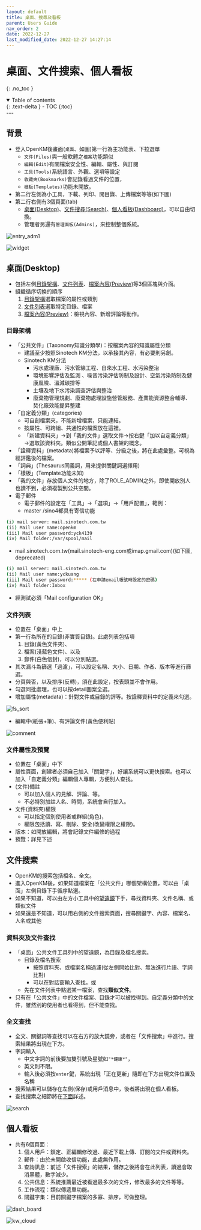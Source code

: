 ```yaml
---
layout: default
title: 桌面、搜尋及看板
parent: Users Guide
nav_order: 2
date: 2022-12-27
last_modified_date: 2022-12-27 14:27:14
---
```


# 桌面、文件搜索、個人看板

{: .no_toc }

<details open markdown="block">
  <summary>
    Table of contents
  </summary>
  {: .text-delta }
- TOC
{:toc}
</details>
---

## 背景

- 登入OpenKM後畫面(`桌面`、如圖)第一行為主功能表、下拉選單
  - `文件(Files)`與一般軟體之`檔案`功能類似
  - `編輯(Edit)`有關檔案安全性、編輯、屬性、與訂閱
  - `工具(Tools)`系統語言、外觀、選項等設定
  - `收藏夾(Bookmarks)`會記錄看過文件的位置，
  - `樣板(Templates)`功能未開放。
- 第二行左側為小工具，下載、列印、開目錄、上傳檔案等等(如下圖)
- 第二行右側有3個頁面(tab)
  - [桌面(Desktop)](#桌面desktop)、[文件搜尋(Search)](#文件搜索)、[個人看板(Dashboard)](#個人看板)，可以自由切換。
  - 管理者另還有`管理面板(Admins)`，來控制整個系統。

![entry_adm1](https://github.com/sinotec2/OpenKM/blob/gh-pages/assets/image/entry_adm1.png?raw=true)

![widget](https://github.com/sinotec2/OpenKM/blob/gh-pages/assets/image/widget.png?raw=true)

## 桌面(Desktop)

- 包括左側[目錄架構](#目錄架構)、[文件列表](#文件列表)、[檔案內容(Preview)](#文件屬性及預覽)等3個區塊與介面。
- 組織循序切換的順序
  1. [目錄架構](#目錄架構)選取檔案的屬性或類別
  2. [文件列表](#文件列表)選取特定目錄、檔案
  3. [檔案內容(Preview)](#文件屬性及預覽)：檢視內容、新增評論等動作。

### 目錄架構

- 「公共文件」(Taxonomy知識分類學)：按檔案內容的知識屬性分類 
  - 建議至少按照Sinotech KM分法，以承接其內容，有必要則另創。
  - Sinotech KM分法
    - 污水處理廠、污水管線工程、自來水工程、水污染整治
    - 環境影響評估及監測 、噪音污染評估防制及設計、空氣污染防制及健康風險、溫減碳排等
    - 土壤及地下水污染調查評估與整治
    - 廢棄物管理規劃、廢棄物處理設施營管服務、產業能資源整合輔導、焚化廠效能提昇整建 
- 「自定義分類」(categories)
  - 可自創檔案夾，不能新增檔案，只能連結。
  - 按屬性、可跨組、共通性的檔案放在這裡。
  - 「新建資料夾」→到「我的文件」選取文件→按右鍵「加以自定義分類」→選取該資料夾。類似公開筆記或個人書架的概念。
- 「詮釋資料」(metadata)將檔案予以評等、分級之後，將在此處彙整。可視為經評鑑後的檔案。
- 「詞典」(Thesaurus同義詞，用來提供關鍵詞選擇用)
- 「樣板」(Template功能未知)
- 「我的文件」存放個人文件的地方，除了ROLE_ADMIN之外，即使開放別人也讀不到，必須複製到公共空間。
- 電子郵件
  - 電子郵件的設定在「工具」→「選項」→「用戶配置」，範例：
  - master /sino4都具有寄信功能

```bash
(i) mail server: mail.sinotech.com.tw
(ii) Mail user name:openkm
(iii) Mail user password:yck4139
(iv) Mail folder:/var/spool/mail
```

- mail.sinotech.com.tw(mail.sinotech-eng.com或imap.gmail.com)(如下圖, deprecated)

```bash
(i) mail server: mail.sinotech.com.tw
(ii) Mail user name:yckuang
(iii) Mail user password:***** (在申請email帳號時設定的密碼)
(iv) Mail folder:Inbox
```

- 經測試必須「Mail configuration OK」

### 文件列表

- 位置在「桌面」中上
- 第一行為所在的目錄(非實質目錄)。此處列表包括項
  1. 目錄(黃色文件夾)、
  2. 檔案(淺藍色文件)、以及
  3. 郵件(白色信封)，可以分別點選。
- 其次漏斗為篩選「過濾」，可以設定名稱、大小、日期、作者、版本等進行篩選。
- 分頁與否，以及排序(反轉)，須在此設定，按表頭並不會作用。
- 勾選同批處理，也可以按detail圖案全選。
- 增加屬性(metadata)：針對文件或目錄的評等。按詮釋資料中的定義來勾選。

![fs_sort](https://github.com/sinotec2/OpenKM/blob/gh-pages/assets/image/fs_sort.png?raw=true)

- 編輯中(紙張+筆)、有評論文件(黃色便利貼)

![comment](https://github.com/sinotec2/OpenKM/blob/gh-pages/assets/image/comment.png?raw=true)

### 文件屬性及預覽

- 位置在「桌面」中下
- 屬性頁面，創建者必須自己加入「關鍵字」，好讓系統可以更快搜索。也可以加入「自定義分類」編輯個人專輯，方便別人查找。
- (文件)備註
  - 可以加入個人的見解、評論、等。
  - 不必特別加註人名、時間，系統會自行加入。
- 文件(資料夾)權限
  - 可以指定個別使用者或群組(角色)，
  - 權限包括讀、寫、刪除、安全(改變權限之權限)。
- 版本：如開放編輯，將會記錄文件編修的過程
- 預覽：詳見下述

## 文件搜索

- OpenKM的搜索包括檔名、全文。
- 進入OpenKM後，如果知道檔案在「公共文件」哪個架構位置，可以由「桌面」左側目錄下手循序點選。
- 如果不知道，可以由左方小工具中的[望遠鏡](#目錄及檔名搜索)下手，尋找資料夾、文件名稱、或類似文件
- 如果還是不知道，可以用右側的文件搜索頁面，搜尋關鍵字、內容、檔案名、人名或其他

### 資料夾及文件查找

- 「桌面」公共文件工具列中的望遠鏡，為目錄及檔名搜索。
  - 目錄及檔名搜索
    - 按照資料夾、或檔案名稱過濾(從左側開始比對、無法進行片語、字詞比對)
    - 可以在對話窗輸入查找，或
  - 先在文件列表中點選某一檔案，查找**類似文件**。
- 只有在「公共文件」中的文件檔案、目錄才可以被找得到。自定義分類中的文件，雖然別的使用者也看得到，但不能查找。

### 全文查找

- 全文、關鍵詞等查找可以在右方的放大鏡旁，或者在「文件搜索」中進行。搜索結果將出現在下方。
- 字詞輸入
  - 中文字詞的前後要加雙引號及星號如`"*健康*"`，
  - 英文則不限。
  - 輸入後必須按`enter`鍵，系統出現「正在更新」隨即在下方出現文件位置及名稱
- 搜索結果可以儲存在左側(保存)或用戶消息中，後者將出現在個人看板。
- 查找搜索之細節將在[下面](https://sinotec2.github.io/OpenKM/users_guide/edit_search/#搜尋功能)詳述。

![search](https://github.com/sinotec2/OpenKM/blob/gh-pages/assets/image/search.png?raw=true)

## 個人看板

- 共有6個頁面：
  1. 個人用戶：鎖定、正編輯修改過、最近下載上傳、訂閱的文件或資料夾。
  2. 郵件：由於未開啟收信功能，此處無作用。
  3. 查詢訊息：前述「文件搜索」的結果，儲存之後將會在此列表，讀過會取消黑體，數字減少。
  4. 公共信息：系統推薦最近被看過最多次的文件，修改最多的文件等等。
  5. 工作流程：類似傳遞單功能。
  6. 關鍵字集：目前關鍵字檔案的多寡、排序，可做整理。

![dash_board](https://github.com/sinotec2/OpenKM/blob/gh-pages/assets/image/dash_board.png?raw=true)

![kw_cloud](https://github.com/sinotec2/OpenKM/blob/gh-pages/assets/image/kw_cloud.png?raw=true)